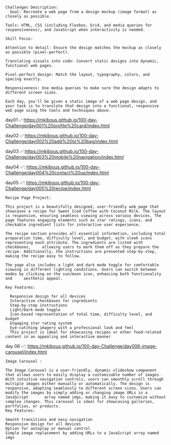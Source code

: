 
    Challenges Description:
      Goal: Recreate a web page from a design mockup (image format) as closely as possible.

    Tools: HTML, CSS (including Flexbox, Grid, and media queries for responsiveness), and JavaScript when interactivity is needed.

    Skill Focus:
  
    Attention to detail: Ensure the design matches the mockup as closely as possible (pixel-perfect).
    
    Translating visuals into code: Convert static designs into dynamic, functional web pages.

    Pixel-perfect design: Match the layout, typography, colors, and spacing exactly.
    
    Responsiveness: Use media queries to make sure the design adapts to different screen sizes.
    
    Each day, you'll be given a static image of a web page design, and your task is to translate that design into a functional, responsive web page using the tools and techniques above.

day01 ✅:https://mkibous.github.io/100-day-Challenge/day001%20profile%20card/index.html

day02 ✅:https://mkibous.github.io/100-day-Challenge/day002%20add%20to%20bag/index.html

day03 ✅:https://mkibous.github.io/100-day-Challenge/day003%20mobile%20navigation/index.html

day04 ✅: https://mkibous.github.io/100-day-Challenge/day004%20contact%20us/index.html

day05 ✅: https://mkibous.github.io/100-day-Challenge/day005%20recipe/index.html

    Recipe Page Project:

    This project is a beautifully designed, user-friendly web page that showcases a recipe for Sweet Iced Coffee with Coconut Milk. The layout is responsive, ensuring seamless viewing across various devices. The       page features engaging elements such as star ratings, icons, and checkable ingredient lists for interactive user experience.

    The recipe section provides all essential information, including total preparation time, difficulty level, and budget, with sleek icons representing each attribute. The ingredients are listed with checkboxes,     allowing users to mark them off as they prepare the recipe. Additionally, the instructions are presented step-by-step, making the recipe easy to follow.

    The page also includes a light and dark mode toggle for comfortable viewing in different lighting conditions. Users can switch between modes by clicking on the sun/moon icon, enhancing both functionality and     aesthetic appeal.

    Key Features:

      Responsive design for all devices
      Interactive checkboxes for ingredients
      Step-by-step instructions
      Light/Dark mode toggle
      Icon-based representation of total time, difficulty level, and budget
      Engaging star rating system
      Eye-catching imagery with a professional look and feel
      This project is ideal for showcasing recipes or other food-related content in an appealing and interactive manner

day 06 ✅:  https://mkibous.github.io/100-day-Challenge/day006-image-carousel/index.html

    Image Carousel :

    The Image Carousel is a user-friendly, dynamic slideshow component that allows users to easily display a customizable number of images. With intuitive navigation controls, users can smoothly scroll through         multiple images either manually or automatically. The design is responsive, adapting seamlessly to different screen sizes. Users can modify the images by simply adding or changing image URLs in a JavaScript       array named imgs, making it easy to customize without complex changes. This carousel is ideal for showcasing galleries, portfolios, or products.
    Key Features:

    Smooth transitions and easy navigation
    Responsive design for all devices
    Option for autoplay or manual control
    Simple image replacement by adding URLs to a JavaScript array named imgs 
